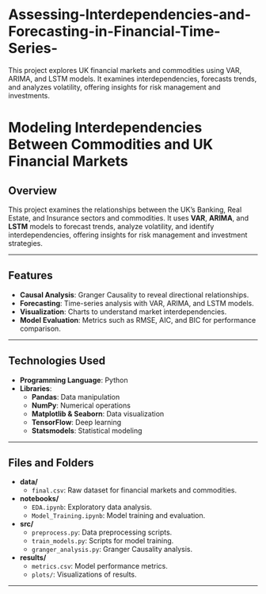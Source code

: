# Assessing-Interdependencies-and-Forecasting-in-Financial-Time-Series-
This project explores UK financial markets and commodities using VAR, ARIMA, and LSTM models. It examines interdependencies, forecasts trends, and analyzes volatility, offering insights for risk management and investments.
# **Modeling Interdependencies Between Commodities and UK Financial Markets**

## **Overview**
This project examines the relationships between the UK’s Banking, Real Estate, and Insurance sectors and commodities. It uses **VAR**, **ARIMA**, and **LSTM** models to forecast trends, analyze volatility, and identify interdependencies, offering insights for risk management and investment strategies.

---

## **Features**
- **Causal Analysis**: Granger Causality to reveal directional relationships.
- **Forecasting**: Time-series analysis with VAR, ARIMA, and LSTM models.
- **Visualization**: Charts to understand market interdependencies.
- **Model Evaluation**: Metrics such as RMSE, AIC, and BIC for performance comparison.

---

## **Technologies Used**
- **Programming Language**: Python
- **Libraries**:
  - **Pandas**: Data manipulation
  - **NumPy**: Numerical operations
  - **Matplotlib & Seaborn**: Data visualization
  - **TensorFlow**: Deep learning
  - **Statsmodels**: Statistical modeling

---

## **Files and Folders**
- **data/**  
  - `final.csv`: Raw dataset for financial markets and commodities.
- **notebooks/**  
  - `EDA.ipynb`: Exploratory data analysis.
  - `Model_Training.ipynb`: Model training and evaluation.
- **src/**  
  - `preprocess.py`: Data preprocessing scripts.
  - `train_models.py`: Scripts for model training.
  - `granger_analysis.py`: Granger Causality analysis.
- **results/**  
  - `metrics.csv`: Model performance metrics.
  - `plots/`: Visualizations of results.

---

 
